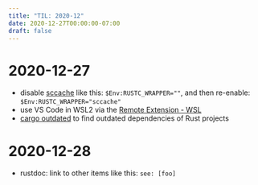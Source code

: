 ```yaml
---
title: "TIL: 2020-12"
date: 2020-12-27T00:00:00-07:00
draft: false
---
```


# 2020-12-27

  - disable [sccache](https://github.com/mozilla/sccache) like this: `$Env:RUSTC_WRAPPER=""`, and then re-enable: `$Env:RUSTC_WRAPPER="sccache"`
  - use VS Code in WSL2 via the [Remote Extension - WSL](https://code.visualstudio.com/docs/remote/wsl)
  - [cargo outdated](https://github.com/kbknapp/cargo-outdated) to find outdated dependencies of Rust projects

# 2020-12-28

  - rustdoc: link to other items like this: `see: [foo]`
